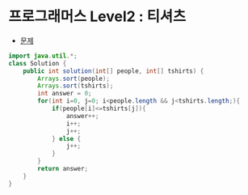 # 프로그래머스 Level2 : 티셔츠

- [문제](https://school.programmers.co.kr/tryouts/78117/challenges)

```java
import java.util.*;
class Solution {
    public int solution(int[] people, int[] tshirts) {
        Arrays.sort(people);
        Arrays.sort(tshirts);
        int answer = 0;
        for(int i=0, j=0; i<people.length && j<tshirts.length;){
            if(people[i]<=tshirts[j]){
                answer++;
                i++;
                j++;
            } else {
                j++;
            }
        }
        return answer;
    }
}
```